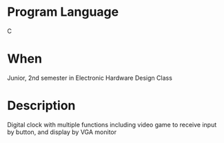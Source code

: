 # Program Language
C
# When
Junior, 2nd semester in Electronic Hardware Design Class
# Description
Digital clock with multiple functions including video game to receive input by button, and display by VGA monitor
